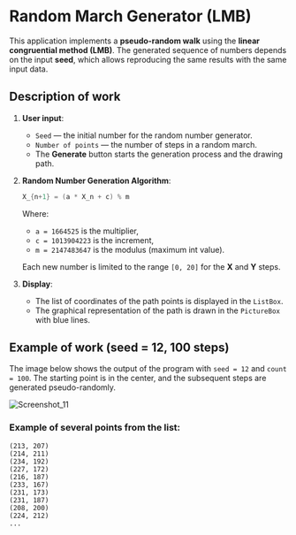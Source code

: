 # Random March Generator (LMB)

This application implements a **pseudo-random walk** using the **linear congruential method (LMB)**. The generated sequence of numbers depends on the input **seed**, which allows reproducing the same results with the same input data.

## Description of work

1. **User input**:
   - `Seed` — the initial number for the random number generator.
   - `Number of points` — the number of steps in a random march.
   - The **Generate** button starts the generation process and the drawing path.

2. **Random Number Generation Algorithm**:

   ```csharp
   X_{n+1} = (a * X_n + c) % m
   ```
   
   Where:
   - `a = 1664525` is the multiplier,
   - `c = 1013904223` is the increment,
   - `m = 2147483647` is the modulus (maximum int value).
   
   Each new number is limited to the range `[0, 20]` for the **X** and **Y** steps.

3. **Display**:
   - The list of coordinates of the path points is displayed in the `ListBox`.
   - The graphical representation of the path is drawn in the `PictureBox` with blue lines.

## Example of work (seed = 12, 100 steps)

The image below shows the output of the program with `seed = 12` and `count = 100`. The starting point is in the center, and the subsequent steps are generated pseudo-randomly.

![Screenshot_11](https://github.com/user-attachments/assets/45d88686-62fe-46bd-9576-9e56ee533c4a)


### Example of several points from the list:
```
(213, 207)
(214, 211)
(234, 192)
(227, 172)
(216, 187)
(233, 167)
(231, 173)
(231, 187)
(208, 200)
(224, 212)
...
```


